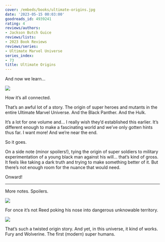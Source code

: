 ```yaml
---
cover: /embeds/books/ultimate-origins.jpg
date: '2023-05-15 00:03:00'
goodreads_id: 4939241
rating: 4
reviews/authors:
- Jackson Butch Guice
reviews/lists:
- 2023 Book Reviews
reviews/series:
- Ultimate Marvel Universe
series_index:
- 73
title: Ultimate Origins
---
```

And now we learn…

![](/embeds/books/attachments/ultimate-origins-textbundle-5be231.png)

How it’s all connected. 

That’s an awful lot of a story. The origin of super heroes and mutants in the entire Ultimate Marvel Universe. And the Black Panther. And the Hulk. 

It’s a lot for one volume and… I really wish they’d established this earlier. It’s different enough to make a fascinating world and we’ve only gotten hints thus far. I want more! And we’re near the end. 

So it goes. 

On a side note (minor spoilers!), tying the origin of super soldiers to military experimentation of a young black man against his will… that’s kind of gross. It feels like taking a dark truth and trying to make something better of it. But there’s not enough room for the nuance that would need. 

Onward!

<!--more-->

---



More notes. Spoilers. 

![](/embeds/books/attachments/ultimate-origins-textbundle-8e18f8.png)

For once it’s not Reed poking his nose into dangerous unknowable territory. 

![](/embeds/books/attachments/ultimate-origins-textbundle-e4bde6.png)

That’s such a twisted origin story. And yet, in this universe, it kind of works. Fury and Wolverine. The first (modern) super humans. 
